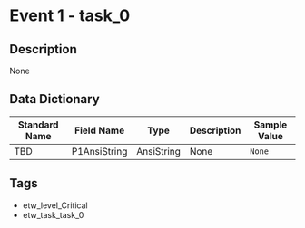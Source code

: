# Event 1 - task_0

## Description
None

## Data Dictionary
|Standard Name|Field Name|Type|Description|Sample Value|
|---|---|---|---|---|
|TBD|P1AnsiString|AnsiString|None|`None`|

## Tags
* etw_level_Critical
* etw_task_task_0